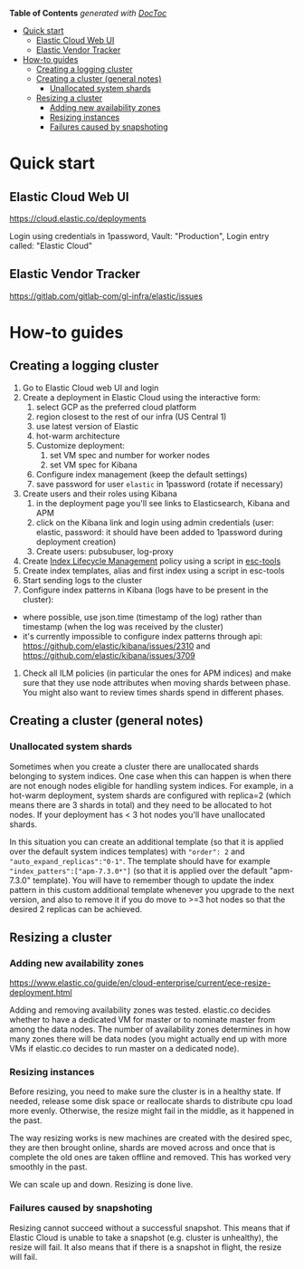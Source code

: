 <!-- START doctoc generated TOC please keep comment here to allow auto update -->
<!-- DON'T EDIT THIS SECTION, INSTEAD RE-RUN doctoc TO UPDATE -->
**Table of Contents**  *generated with [DocToc](https://github.com/thlorenz/doctoc)*

- [Quick start](#quick-start)
    - [Elastic Cloud Web UI](#elastic-cloud-web-ui)
    - [Elastic Vendor Tracker](#elastic-vendor-tracker)
- [How-to guides](#how-to-guides)
    - [Creating a logging cluster](#creating-a-logging-cluster)
    - [Creating a cluster (general notes)](#creating-a-cluster-general-notes)
        - [Unallocated system shards](#unallocated-system-shards)
    - [Resizing a cluster](#resizing-a-cluster)
        - [Adding new availability zones](#adding-new-availability-zones)
        - [Resizing instances](#resizing-instances)
        - [Failures caused by snapshoting](#failures-caused-by-snapshoting)

<!-- END doctoc generated TOC please keep comment here to allow auto update -->


# Quick start

## Elastic Cloud Web UI

https://cloud.elastic.co/deployments

Login using credentials in 1password, Vault: "Production", Login entry called: "Elastic Cloud"

## Elastic Vendor Tracker

https://gitlab.com/gitlab-com/gl-infra/elastic/issues

# How-to guides

## Creating a logging cluster

1. Go to Elastic Cloud web UI and login
1. Create a deployment in Elastic Cloud using the interactive form:
    1. select GCP as the preferred cloud platform
    1. region closest to the rest of our infra (US Central 1)
    1. use latest version of Elastic
    1. hot-warm architecture
    1. Customize deployment:
        1. set VM spec and number for worker nodes
        1. set VM spec for Kibana
    1. Configure index management (keep the default settings)
    1. save password for user `elastic` in 1password (rotate if necessary)
1. Create users and their roles using Kibana
    1. in the deployment page you'll see links to Elasticsearch, Kibana and APM
    1. click on the Kibana link and login using admin credentials (user: elastic, password: it should have been added to 1password during deployment creation)
    1. Create users: pubsubuser, log-proxy
1. Create [Index Lifecycle Management](../logging/doc/logging.md#index-lifecycle-management-ilm) policy using a script in [esc-tools](https://ops.gitlab.net/gitlab-com/gl-infra/gitlab-restore/esc-tools)
1. Create index templates, alias and first index using a script in esc-tools
1. Start sending logs to the cluster
1. Configure index patterns in Kibana (logs have to be present in the cluster):
  - where possible, use json.time (timestamp of the log) rather than timestamp (when the log was received by the cluster)
  - it's currently impossible to configure index patterns through api: https://github.com/elastic/kibana/issues/2310 and https://github.com/elastic/kibana/issues/3709
1. Check all ILM policies (in particular the ones for APM indices) and make sure that they use node attributes when moving shards between phase. You might also want to review times shards spend in different phases.

## Creating a cluster (general notes)

### Unallocated system shards

Sometimes when you create a cluster there are unallocated shards belonging to system indices. One case when this can happen is when there are not enough nodes eligible for handling system indices. For example, in a hot-warm deployment, system shards are configured with replica=2 (which means there are 3 shards in total) and they need to be allocated to hot nodes. If your deployment has < 3 hot nodes you'll have unallocated shards.

In this situation you can create an additional template (so that it is applied over the default system indices templates) with `"order": 2` and `"auto_expand_replicas":"0-1"`. The template should have for example `"index_patters":["apm-7.3.0*"]` (so that it is applied over the default "apm-7.3.0" template). You will have to remember though to update the index pattern in this custom additional template whenever you upgrade to the next version, and also to remove it if you do move to >=3 hot nodes so that the desired 2 replicas can be achieved.

## Resizing a cluster ##


### Adding new availability zones ###

https://www.elastic.co/guide/en/cloud-enterprise/current/ece-resize-deployment.html

Adding and removing availability zones was tested. elastic.co decides whether to have a dedicated VM for master or to nominate master from among the data nodes. The number of availability zones determines in how many zones there will be data nodes (you might actually end up with more VMs if elastic.co decides to run master on a dedicated node).

### Resizing instances ###

Before resizing, you need to make sure the cluster is in a healthy state. If needed, release some disk space or reallocate shards to distribute cpu load more evenly. Otherwise, the resize might fail in the middle, as it happened in the past.

The way resizing works is new machines are created with the desired spec, they are then brought online, shards are moved across and once that is complete the old ones are taken offline and removed. This has worked very smoothly in the past.

We can scale up and down. Resizing is done live.

### Failures caused by snapshoting ###

Resizing cannot succeed without a successful snapshot. This means that if Elastic Cloud is unable to take a snapshot (e.g. cluster is unhealthy), the resize will fail. It also means that if there is a snapshot in flight, the resize will fail.
